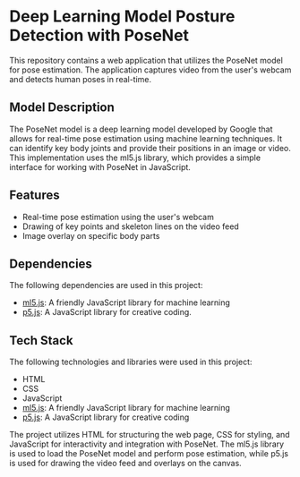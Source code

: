 # Deep Learning Model Posture Detection with PoseNet

This repository contains a web application that utilizes the PoseNet model for pose estimation. The application captures video from the user's webcam and detects human poses in real-time.

## Model Description

The PoseNet model is a deep learning model developed by Google that allows for real-time pose estimation using machine learning techniques. It can identify key body joints and provide their positions in an image or video. This implementation uses the ml5.js library, which provides a simple interface for working with PoseNet in JavaScript.

## Features

- Real-time pose estimation using the user's webcam
- Drawing of key points and skeleton lines on the video feed
- Image overlay on specific body parts

## Dependencies

The following dependencies are used in this project:

- [ml5.js](https://ml5js.org/): A friendly JavaScript library for machine learning
- [p5.js](https://p5js.org/): A JavaScript library for creative coding.

## Tech Stack

The following technologies and libraries were used in this project:

- HTML
- CSS
- JavaScript
- [ml5.js](https://ml5js.org/): A friendly JavaScript library for machine learning
- [p5.js](https://p5js.org/): A JavaScript library for creative coding

The project utilizes HTML for structuring the web page, CSS for styling, and JavaScript for interactivity and integration with PoseNet. The ml5.js library is used to load the PoseNet model and perform pose estimation, while p5.js is used for drawing the video feed and overlays on the canvas.






